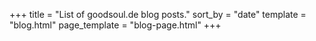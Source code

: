 +++
title = "List of goodsoul.de blog posts."
sort_by = "date"
template = "blog.html"
page_template = "blog-page.html"
+++
